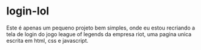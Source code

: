 # login-lol
Este é apenas um pequeno projeto bem simples, onde eu estou recriando a tela de login do jogo league of legends da empresa riot, uma pagina unica escrita em html, css e javascript.
